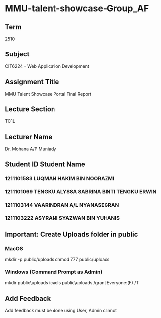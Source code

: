 # MMU-talent-showcase-Group_AF

## Term 
2510

## Subject

CIT6224 - Web Application Development

## Assignment Title

MMU Talent Showcase Portal Final Report

## Lecture Section

TC1L

## Lecturer Name

Dr. Mohana A/P Muniady

## Student ID	 Student Name
### 1211101583	LUQMAN HAKIM BIN NOORAZMI
### 1211101069	TENGKU ALYSSA SABRINA BINTI TENGKU ERWIN
### 1211103144	VAARINDRAN A/L NYANASEGRAN
### 1211103222	ASYRANI SYAZWAN BIN YUHANIS


## Important: Create Uploads folder in public

### MacOS

mkdir -p public/uploads
chmod 777 public/uploads

### Windows (Command Prompt as Admin)

mkdir public\uploads
icacls public\uploads /grant Everyone:(F) /T

## Add Feedback

Add feedback must be done using User, Admin cannot